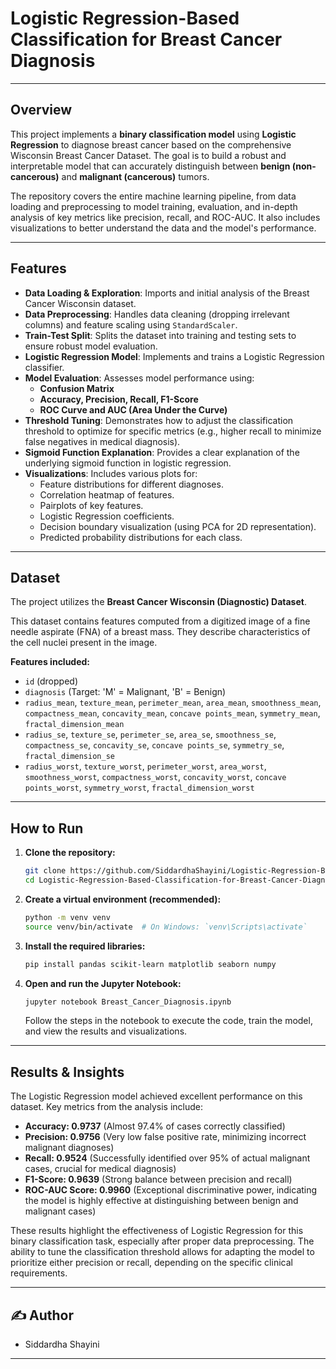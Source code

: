 # Logistic Regression-Based Classification for Breast Cancer Diagnosis

-----

## Overview

This project implements a **binary classification model** using **Logistic Regression** to diagnose breast cancer based on the comprehensive Wisconsin Breast Cancer Dataset. The goal is to build a robust and interpretable model that can accurately distinguish between **benign (non-cancerous)** and **malignant (cancerous)** tumors.

The repository covers the entire machine learning pipeline, from data loading and preprocessing to model training, evaluation, and in-depth analysis of key metrics like precision, recall, and ROC-AUC. It also includes visualizations to better understand the data and the model's performance.

-----

## Features

  * **Data Loading & Exploration**: Imports and initial analysis of the Breast Cancer Wisconsin dataset.
  * **Data Preprocessing**: Handles data cleaning (dropping irrelevant columns) and feature scaling using `StandardScaler`.
  * **Train-Test Split**: Splits the dataset into training and testing sets to ensure robust model evaluation.
  * **Logistic Regression Model**: Implements and trains a Logistic Regression classifier.
  * **Model Evaluation**: Assesses model performance using:
      * **Confusion Matrix**
      * **Accuracy, Precision, Recall, F1-Score**
      * **ROC Curve and AUC (Area Under the Curve)**
  * **Threshold Tuning**: Demonstrates how to adjust the classification threshold to optimize for specific metrics (e.g., higher recall to minimize false negatives in medical diagnosis).
  * **Sigmoid Function Explanation**: Provides a clear explanation of the underlying sigmoid function in logistic regression.
  * **Visualizations**: Includes various plots for:
      * Feature distributions for different diagnoses.
      * Correlation heatmap of features.
      * Pairplots of key features.
      * Logistic Regression coefficients.
      * Decision boundary visualization (using PCA for 2D representation).
      * Predicted probability distributions for each class.

-----

## Dataset

The project utilizes the **Breast Cancer Wisconsin (Diagnostic) Dataset**.

This dataset contains features computed from a digitized image of a fine needle aspirate (FNA) of a breast mass. They describe characteristics of the cell nuclei present in the image.

**Features included:**

  * `id` (dropped)
  * `diagnosis` (Target: 'M' = Malignant, 'B' = Benign)
  * `radius_mean`, `texture_mean`, `perimeter_mean`, `area_mean`, `smoothness_mean`, `compactness_mean`, `concavity_mean`, `concave points_mean`, `symmetry_mean`, `fractal_dimension_mean`
  * `radius_se`, `texture_se`, `perimeter_se`, `area_se`, `smoothness_se`, `compactness_se`, `concavity_se`, `concave points_se`, `symmetry_se`, `fractal_dimension_se`
  * `radius_worst`, `texture_worst`, `perimeter_worst`, `area_worst`, `smoothness_worst`, `compactness_worst`, `concavity_worst`, `concave points_worst`, `symmetry_worst`, `fractal_dimension_worst`

-----

## How to Run

1.  **Clone the repository:**

    ```bash
    git clone https://github.com/SiddardhaShayini/Logistic-Regression-Based-Classification-for-Breast-Cancer-Diagnosis-in-Wisconsin-Dataset.git
    cd Logistic-Regression-Based-Classification-for-Breast-Cancer-Diagnosis-in-Wisconsin-Dataset
    ```

2.  **Create a virtual environment (recommended):**

    ```bash
    python -m venv venv
    source venv/bin/activate  # On Windows: `venv\Scripts\activate`
    ```

3.  **Install the required libraries:**

    ```bash
    pip install pandas scikit-learn matplotlib seaborn numpy
    ```

4.  **Open and run the Jupyter Notebook:**

    ```bash
    jupyter notebook Breast_Cancer_Diagnosis.ipynb
    ```

    Follow the steps in the notebook to execute the code, train the model, and view the results and visualizations.

-----

## Results & Insights

The Logistic Regression model achieved excellent performance on this dataset. Key metrics from the analysis include:

  * **Accuracy: 0.9737** (Almost 97.4% of cases correctly classified)
  * **Precision: 0.9756** (Very low false positive rate, minimizing incorrect malignant diagnoses)
  * **Recall: 0.9524** (Successfully identified over 95% of actual malignant cases, crucial for medical diagnosis)
  * **F1-Score: 0.9639** (Strong balance between precision and recall)
  * **ROC-AUC Score: 0.9960** (Exceptional discriminative power, indicating the model is highly effective at distinguishing between benign and malignant cases)

These results highlight the effectiveness of Logistic Regression for this binary classification task, especially after proper data preprocessing. The ability to tune the classification threshold allows for adapting the model to prioritize either precision or recall, depending on the specific clinical requirements.

-----

## ✍️ Author

- Siddardha Shayini

  
-----
